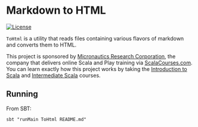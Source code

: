# Markdown to HTML

[![License](https://img.shields.io/badge/License-Apache%202.0-blue.svg)](https://opensource.org/licenses/Apache-2.0)

`ToHtml` is a utility that reads files containing various flavors of markdown and converts them to HTML.

This project is sponsored by [Micronautics Research Corporation](http://www.micronauticsresearch.com/),
the company that delivers online Scala and Play training via [ScalaCourses.com](http://www.ScalaCourses.com).
You can learn exactly how this project works by taking the [Introduction to Scala](http://www.ScalaCourses.com/showCourse/40) and
[Intermediate Scala](http://www.ScalaCourses.com/showCourse/45) courses.

## Running ##
From SBT:
````
sbt "runMain ToHtml README.md"
````
